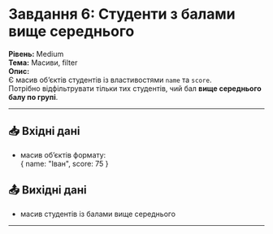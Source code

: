 # Завдання 6: Студенти з балами вище середнього  

**Рівень:** Medium   
**Тема:** Масиви, filter  
**Опис:**  
Є масив об’єктів студентів із властивостями `name` та `score`.  
Потрібно відфільтрувати тільки тих студентів, чий бал **вище середнього балу по групі**.  

---

## 📥 Вхідні дані
- масив об’єктів формату:  
  { name: "Іван", score: 75 }
## 📤 Вихідні дані
- масив студентів із балами вище середнього

---
